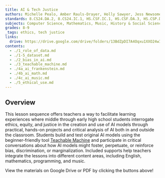 ```yaml
---
title: AI & Tech Justice
authors: Michelle Pealo, Amber Rauls-Drayer, Holly Sawyer, Jess Newsome, Jon Stapleton
standards: 8.CS24.DA.2, 8.CS24.IC.1, HS.CSF.IC.1, HS.CSF.DA.3, HS.CSP.DA.3, HS.CSP.DA.4
subjects: Computer Science, Mathematics, Music, History & Social Science, English
grades: 8-9
_tags: ethics, tech justice
links:
  drive: https://drive.google.com/drive/folders/13BdZpDI7A4Oqxu1XXO24wIV7Li7LKom2
contents:
  - ./1_role_of_data.md
  - ./1-5_dataset.md
  - ./2_bias_in_ai.md
  - ./3_teachable_machine.md
  - ./4a_ai_frankenstein.md
  - ./4b_ai_math.md
  - ./4c_ai_music.md
  - ./5_ethical_use.md
---
```


## Overview

This lesson sequence offers teachers a way to facilitate learning experiences where middle through early high school students interrogate ethics, equity, and justice in the creation and use of AI models through practical, hands-on projects and critical analysis of AI both in and outside the classroom. Students build and test original AI models using the beginner-friendly tool [Teachable Machine](https://teachablemachine.withgoogle.com/) and participate in critical conversations about how AI models might foster, perpetuate, or reinforce bias, discrimination, or marginalization. Included supports help teachers integrate the lessons into different content areas, including English, mathematics, programming, and music.

View the materials on Google Drive or PDF by clicking the buttons above!
